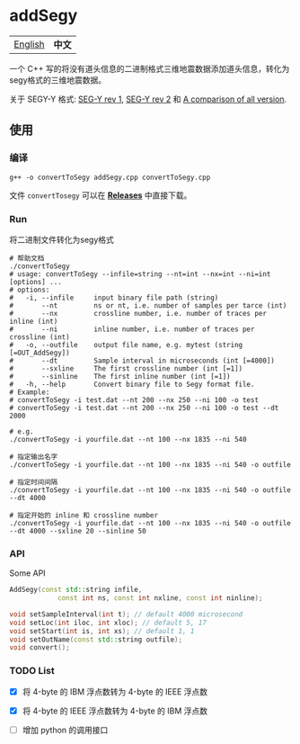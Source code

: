 # addSegy

<table>
  <tr>
    <td><a href="./README.md">English</a></td>
    <td><b>中文</b></td>
  </tr>
</table>

一个 C++ 写的将没有道头信息的二进制格式三维地震数据添加道头信息，转化为segy格式的三维地震数据。

关于 SEGY-Y 格式: [SEG-Y rev 1](https://seg.org/Portals/0/SEG/News%20and%20Resources/Technical%20Standards/seg_y_rev1.pdf), [SEG-Y rev 2](https://seg.org/Portals/0/SEG/News%20and%20Resources/Technical%20Standards/seg_y_rev2_0-mar2017.pdf) 和 [A comparison of all version](https://wiki.seg.org/images/4/42/SEG-Y_bytestream_all_revisions.pdf).

## 使用

### 编译

```shell
g++ -o convertToSegy addSegy.cpp convertToSegy.cpp
```

文件 `convertTosegy` 可以在 [**Releases**](https://github.com/JintaoLee-Roger/segyConvert/releases) 中直接下载。

### Run

将二进制文件转化为segy格式
```shell
# 帮助文档
./convertToSegy
# usage: convertToSegy --infile=string --nt=int --nx=int --ni=int [options] ...
# options:
#   -i, --infile     input binary file path (string)
#       --nt         ns or nt, i.e. number of samples per tarce (int)
#       --nx         crossline number, i.e. number of traces per inline (int)
#       --ni         inline number, i.e. number of traces per crossline (int)
#   -o, --outfile    output file name, e.g. mytest (string [=OUT_AddSegy])
#       --dt         Sample interval in microseconds (int [=4000])
#       --sxline     The first crossline number (int [=1])
#       --sinline    The first inline number (int [=1])
#   -h, --help       Convert binary file to Segy format file.
# Example:
# convertToSegy -i test.dat --nt 200 --nx 250 --ni 100 -o test
# convertToSegy -i test.dat --nt 200 --nx 250 --ni 100 -o test --dt 2000

# e.g. 
./convertToSegy -i yourfile.dat --nt 100 --nx 1835 --ni 540

# 指定输出名字
./convertToSegy -i yourfile.dat --nt 100 --nx 1835 --ni 540 -o outfile

# 指定时间间隔
./convertToSegy -i yourfile.dat --nt 100 --nx 1835 --ni 540 -o outfile --dt 4000

# 指定开始的 inline 和 crossline number
./convertToSegy -i yourfile.dat --nt 100 --nx 1835 --ni 540 -o outfile --dt 4000 --sxline 20 --sinline 50
```

### API
Some API
```c++
AddSegy(const std::string infile, 
            const int ns, const int nxline, const int ninline);

void setSampleInterval(int t); // default 4000 microsecond
void setLoc(int iloc, int xloc); // default 5, 17
void setStart(int is, int xs); // default 1, 1
void setOutName(const std::string outfile);
void convert();
```

### TODO List

- [x] 将 4-byte 的 IBM 浮点数转为 4-byte 的 IEEE 浮点数
- [x] 将 4-byte 的 IEEE 浮点数转为 4-byte 的 IBM 浮点数
- [ ] 增加 python 的调用接口

